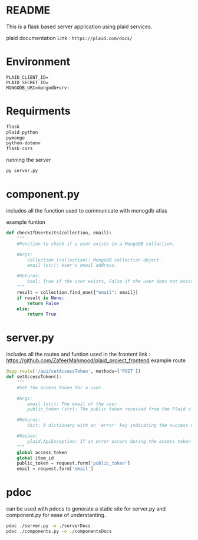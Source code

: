 # README

This is a flask based server application using plaid services.

plaid documentation Link : `https://plaid.com/docs/`

# Environment

```env
PLAID_CLIENT_ID=
PLAID_SECRET_ID=
MONGODB_URI=mongodb+srv:
```

# Requirments 

```py
flask
plaid-python
pymongo
python-dotenv
flask-cors
```

running the server 
```sh
py server.py
```

# component.py 

includes all the function used to communicate with monogdb atlas

example funtion
```py
def checkIfUserExits(collection, email):
    """
    #Function to check if a user exists in a MongoDB collection.

    #Args:
        collection (collection): MongoDB collection object.
        email (str): User's email address.

    #Returns:
        bool: True if the user exists, False if the user does not exist.
    """
    result = collection.find_one({"email": email})
    if result is None:
        return False
    else:
        return True
```


# server.py 

includes all the routes and funtion used in the frontent link : https://github.com/ZafeerMahmood/plaid_project_frontend 
example route 
```py
@app.route('/api/setAccessToken', methods=['POST'])
def setAccessToken():
    """
    #Set the access token for a user.

    #Args:
        email (str): The email of the user.
        public_token (str): The public token received from the Plaid client.

    #Returns:
        dict: A dictionary with an 'error' key indicating the success of the operation.

    #Raises:
        plaid.ApiException: If an error occurs during the access token exchange or account addition.
    """
    global access_token
    global item_id
    public_token = request.form['public_token']
    email = request.form['email']
```

# pdoc

can be used with pdocs to generate a static site for server.py and component.py
for ease of understanting.
```sh
pdoc ./server.py -o ./serverDocs
pdoc ./components.py -o ./componentsDocs
```


